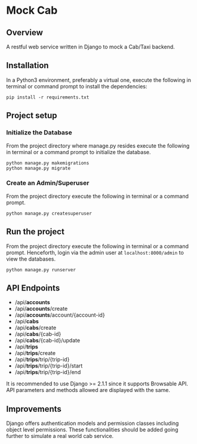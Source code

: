 # Mock Cab

## Overview

A restful web service written in Django to mock a Cab/Taxi backend.

## Installation

In a Python3 environment, preferably a virtual one, execute the following in terminal or command prompt to install the dependencies:

```
pip install -r requirements.txt
```

## Project setup

### Initialize the Database
From the project directory where manage.py resides execute the following in terminal or a command prompt to initialize the database.

```
python manage.py makemigrations
python manage.py migrate
```

### Create an Admin/Superuser

From the project directory execute the following in terminal or a command prompt.
```
python manage.py createsuperuser
```

## Run the project

From the project directory execute the following in terminal or a command prompt. Henceforth, login via the admin user at `localhost:8000/admin` to view the databases.

```
python manage.py runserver
```

## API Endpoints

- /api/**accounts**
- /api/**accounts**/create
- /api/**accounts**/account/{account-id}
- /api/**cabs**
- /api/**cabs**/create
- /api/**cabs**/{cab-id}
- /api/**cabs**/{cab-id}/update
- /api/**trips**
- /api/**trips**/create
- /api/**trips**/trip/{trip-id}
- /api/**trips**/trip/{trip-id}/start
- /api/**trips**/trip/{trip-id}/end

It is recommended to use Django >= 2.1.1 since it supports Browsable API. API parameters and methods allowed are displayed with the same.

## Improvements

Django offers authentication models and permission classes including object level permissions. These functionalities should be added going further to simulate a real world cab service.
